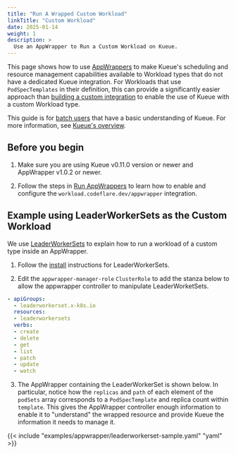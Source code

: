 ```yaml
---
title: "Run A Wrapped Custom Workload"
linkTitle: "Custom Workload"
date: 2025-01-14
weight: 1
description: >
  Use an AppWrapper to Run a Custom Workload on Kueue.
---
```


This page shows how to use [AppWrappers](https://project-codeflare.github.io/appwrapper/) to make
Kueue's scheduling and resource management capabilities available to Workload types that do not have a dedicated
Kueue integration.  For Workloads that use `PodSpecTemplates` in their definition, this can provide
a significantly easier approach than [building a custom integration](/docs/tasks/dev/integrate_a_custom_job)
to enable the use of Kueue with a custom Workload type.

This guide is for [batch users](/docs/tasks#batch-user) that have a basic understanding of Kueue. For more information, see [Kueue's overview](/docs/overview).

## Before you begin

1. Make sure you are using Kueue v0.11.0 version or newer and AppWrapper v1.0.2 or newer.

2. Follow the steps in [Run AppWrappers](/docs/tasks/run/appwrappers/#before-you-begin)
to learn how to enable and configure the `workload.codeflare.dev/appwrapper` integration.

## Example using LeaderWorkerSets as the Custom Workload

We use [LeaderWorkerSets](https://github.com/kubernetes-sigs/lws) to explain how to
run a workload of a custom type inside an AppWrapper.

1. Follow the [install](https://github.com/kubernetes-sigs/lws/blob/main/docs/setup/install.md)
instructions for LeaderWorkerSets.

2. Edit the `appwrapper-manager-role` `ClusterRole` to add the stanza below to allow
the appwrapper controller to manipulate LeaderWorketSets.
```yaml
- apiGroups:
  - leaderworkerset.x-k8s.io
  resources:
  - leaderworkersets
  verbs:
  - create
  - delete
  - get
  - list
  - patch
  - update
  - watch
```

3. The AppWrapper containing the LeaderWorkerSet is shown below.
In particular, notice how the `replicas` and `path` of each element of the `podSets` array
corresponds to a `PodSpecTemplate` and replica count within `template`.
This gives the AppWrapper controller enough information to enable
it to "understand" the wrapped resource and provide Kueue the information it needs to
manage it.

{{< include "examples/appwrapper/leaderworkerset-sample.yaml" "yaml" >}}

